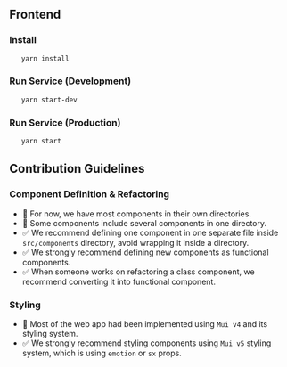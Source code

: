 ## Frontend

### Install

```bash
   yarn install
```

### Run Service (Development)
```bash
   yarn start-dev
```

### Run Service (Production)
```bash
   yarn start
```

## Contribution Guidelines

### Component Definition & Refactoring
- 🚫 For now, we have most components in their own directories.
- 🚫 Some components include several components in one directory.
- ✅ We recommend defining one component in one separate file inside `src/components` directory, avoid wrapping it inside a directory.
- ✅ We strongly recommend defining new components as functional components.
- ✅ When someone works on refactoring a class component, we recommend converting it into functional component.

### Styling
- 🚫 Most of the web app had been implemented using `Mui v4` and its styling system.
- ✅ We strongly recommend styling components using `Mui v5` styling system, which is using `emotion` or `sx` props.
